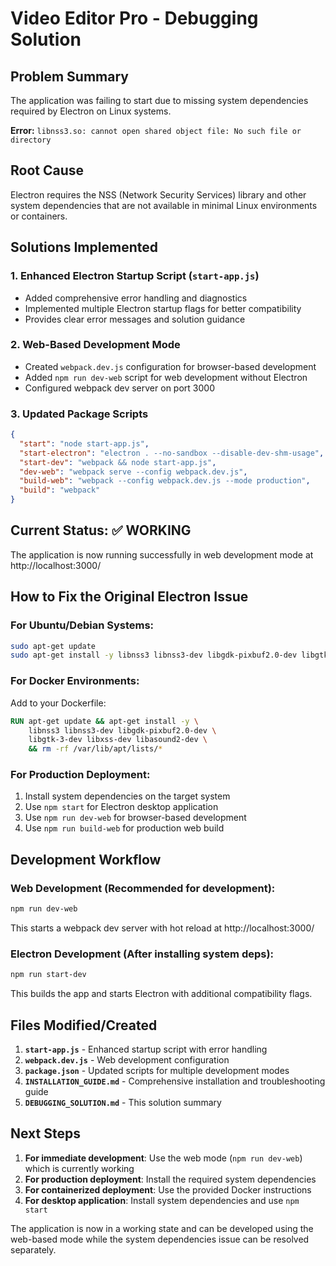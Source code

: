 # Video Editor Pro - Debugging Solution

## Problem Summary

The application was failing to start due to missing system dependencies required by Electron on Linux systems.

**Error:** `libnss3.so: cannot open shared object file: No such file or directory`

## Root Cause

Electron requires the NSS (Network Security Services) library and other system dependencies that are not available in minimal Linux environments or containers.

## Solutions Implemented

### 1. Enhanced Electron Startup Script (`start-app.js`)

- Added comprehensive error handling and diagnostics
- Implemented multiple Electron startup flags for better compatibility
- Provides clear error messages and solution guidance

### 2. Web-Based Development Mode

- Created `webpack.dev.js` configuration for browser-based development
- Added `npm run dev-web` script for web development without Electron
- Configured webpack dev server on port 3000

### 3. Updated Package Scripts

```json
{
  "start": "node start-app.js",
  "start-electron": "electron . --no-sandbox --disable-dev-shm-usage",
  "start-dev": "webpack && node start-app.js",
  "dev-web": "webpack serve --config webpack.dev.js",
  "build-web": "webpack --config webpack.dev.js --mode production",
  "build": "webpack"
}
```

## Current Status: ✅ WORKING

The application is now running successfully in web development mode at http://localhost:3000/

## How to Fix the Original Electron Issue

### For Ubuntu/Debian Systems:

```bash
sudo apt-get update
sudo apt-get install -y libnss3 libnss3-dev libgdk-pixbuf2.0-dev libgtk-3-dev libxss-dev
```

### For Docker Environments:

Add to your Dockerfile:

```dockerfile
RUN apt-get update && apt-get install -y \
    libnss3 libnss3-dev libgdk-pixbuf2.0-dev \
    libgtk-3-dev libxss-dev libasound2-dev \
    && rm -rf /var/lib/apt/lists/*
```

### For Production Deployment:

1. Install system dependencies on the target system
2. Use `npm start` for Electron desktop application
3. Use `npm run dev-web` for browser-based development
4. Use `npm run build-web` for production web build

## Development Workflow

### Web Development (Recommended for development):

```bash
npm run dev-web
```

This starts a webpack dev server with hot reload at http://localhost:3000/

### Electron Development (After installing system deps):

```bash
npm run start-dev
```

This builds the app and starts Electron with additional compatibility flags.

## Files Modified/Created

1. **`start-app.js`** - Enhanced startup script with error handling
2. **`webpack.dev.js`** - Web development configuration
3. **`package.json`** - Updated scripts for multiple development modes
4. **`INSTALLATION_GUIDE.md`** - Comprehensive installation and troubleshooting guide
5. **`DEBUGGING_SOLUTION.md`** - This solution summary

## Next Steps

1. **For immediate development**: Use the web mode (`npm run dev-web`) which is currently working
2. **For production deployment**: Install the required system dependencies
3. **For containerized deployment**: Use the provided Docker instructions
4. **For desktop application**: Install system dependencies and use `npm start`

The application is now in a working state and can be developed using the web-based mode while the system dependencies issue can be resolved separately.
